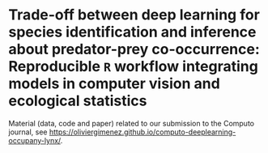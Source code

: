 # Trade-off between deep learning for species identification and inference about predator-prey co-occurrence: Reproducible `R` workflow integrating models in computer vision and ecological statistics

Material (data, code and paper) related to our submission to the Computo journal, see <https://oliviergimenez.github.io/computo-deeplearning-occupany-lynx/>.
